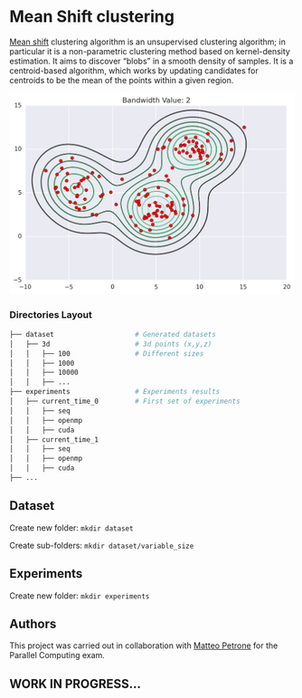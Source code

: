 # Mean Shift clustering
[Mean shift](https://en.wikipedia.org/wiki/Mean_shift) clustering algorithm is an unsupervised clustering algorithm; in particular it is a non-parametric clustering  method based on kernel-density estimation.
It aims to discover “blobs” in a smooth density of samples. It is a centroid-based algorithm, which works by updating candidates for centroids to be the mean of the points within a given region.

<p align="center">
  <img src="https://github.com/francidellungo/Mean_Shift/blob/master/readme_imgs/mean-shift.gif" width="600">
</p>

### Directories Layout

```bash
├── dataset                    # Generated datasets
│   ├── 3d                     # 3d points (x,y,z)
│   │   ├── 100                # Different sizes
│   │   ├── 1000 
│   │   ├── 10000 
│   │   ├── ... 
├── experiments                # Experiments results
│   ├── current_time_0         # First set of experiments
│   │   ├── seq        
│   │   ├── openmp        
│   │   ├── cuda     
│   ├── current_time_1 
│   │   ├── seq        
│   │   ├── openmp        
│   │   ├── cuda  
├── ...
```

## Dataset
Create new folder: `mkdir dataset` 

Create sub-folders: `mkdir dataset/variable_size`

## Experiments
Create new folder: `mkdir experiments` 


## Authors
This project was carried out in collaboration with [Matteo Petrone](https://github.com/matpetrone) for the Parallel Computing exam.

## WORK IN PROGRESS...
